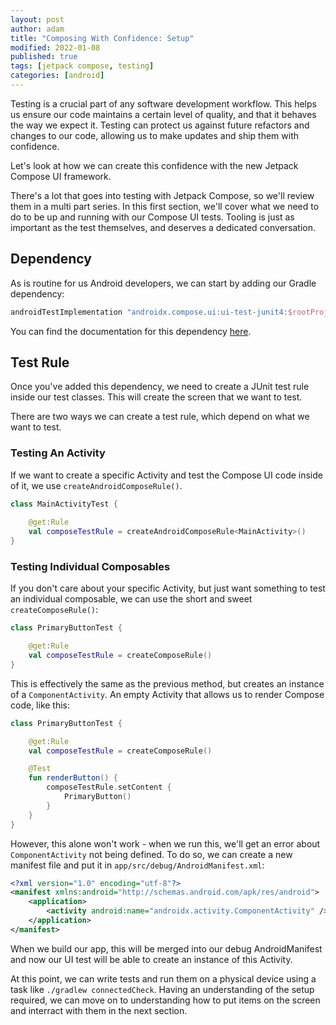```yaml
---
layout: post
author: adam
title: "Composing With Confidence: Setup"
modified: 2022-01-08
published: true
tags: [jetpack compose, testing]
categories: [android]
---
```


Testing is a crucial part of any software development workflow. This helps us ensure our code maintains a certain level of quality, and that it behaves the way we expect it. Testing can protect us against future refactors and changes to our code, allowing us to make updates and ship them with confidence. 

Let's look at how we can create this confidence with the new Jetpack Compose UI framework. 

<!--more-->

There's a lot that goes into testing with Jetpack Compose, so we'll review them in a multi part series. In this first section, we'll cover what we need to do to be up and running with our Compose UI tests. Tooling is just as important as the test themselves, and deserves a dedicated conversation.

## Dependency

As is routine for us Android developers, we can start by adding our Gradle dependency:

```groovy
androidTestImplementation "androidx.compose.ui:ui-test-junit4:$rootProject.ext.versions.compose"
```

You can find the documentation for this dependency [here](https://developer.android.com/reference/kotlin/androidx/compose/ui/test/junit4/package-summary).

## Test Rule

Once you've added this dependency, we need to create a JUnit test rule inside our test classes. This will create the screen that we want to test.

There are two ways we can create a test rule, which depend on what we want to test. 

### Testing An Activity

If we want to create a specific Activity and test the Compose UI code inside of it, we use `createAndroidComposeRule()`. 

```kotlin
class MainActivityTest {
    
    @get:Rule
    val composeTestRule = createAndroidComposeRule<MainActivity>()
}
```

### Testing Individual Composables

If you don't care about your specific Activity, but just want something to test an individual composable, we can use the short and sweet `createComposeRule()`:

```kotlin
class PrimaryButtonTest {

    @get:Rule
    val composeTestRule = createComposeRule()
}
```

This is effectively the same as the previous method, but creates an instance of a `ComponentActivity`. An empty Activity that allows us to render Compose code, like this:

```kotlin
class PrimaryButtonTest {

    @get:Rule
    val composeTestRule = createComposeRule()

    @Test
    fun renderButton() {
        composeTestRule.setContent {
            PrimaryButton()
        }
    }
}
```

However, this alone won't work - when we run this, we'll get an error about `ComponentActivity` not being defined. To do so, we can create a new manifest file and put it in `app/src/debug/AndroidManifest.xml`:

```xml
<?xml version="1.0" encoding="utf-8"?>
<manifest xmlns:android="http://schemas.android.com/apk/res/android">
    <application>
        <activity android:name="androidx.activity.ComponentActivity" />
    </application>
</manifest>
```

When we build our app, this will be merged into our debug AndroidManifest and now our UI test will be able to create an instance of this Activity. 

At this point, we can write tests and run them on a physical device using a task like `./gradlew connectedCheck`. Having an understanding of the setup required, we can move on to understanding how to put items on the screen and interract with them in the next section. 